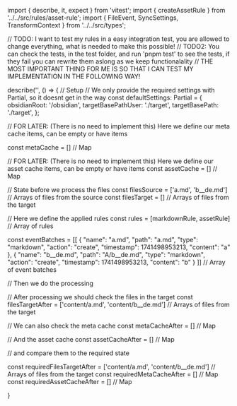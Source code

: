
import { describe, it, expect } from 'vitest';
import { createAssetRule } from '../../src/rules/asset-rule';
import { FileEvent, SyncSettings, TransformContext } from '../../src/types';

// TODO: I want to test my rules in a easy integration test, you are allowed to change everything, what is needed to make this possible!
// TODO2: You can check the tests, in the test folder, and run 'pnpm test' to see the tests, if they fail you can rewrite them aslong as we keep functionalality
// THE MOST IMPORTANT THING FOR ME IS SO THAT I CAN TEST MY IMPLEMENTATION IN THE FOLLOWING WAY!

describe('', () => {
  // Setup
  // We only provide the required settings with Partial, so it doesnt get in the way
  const defaultSettings: Partial<SyncSettings> = {
    obsidianRoot: '/obsidian',
    targetBasePathUser: './target',
    targetBasePath: './target',
  };

  // FOR LATER: (There is no need to implement this) Here we define our meta cache items, can be empty or have items
 
  const metaCache = [] // Map

  // FOR LATER: (There is no need to implement this) Here we define our asset cache items, can be empty or have items
  const assetCache = [] // Map

  // State before we process the files
  const filesSource = ['a.md', 'b__de.md'] // Arrays of files from the source
  const filesTarget = [] // Arrays of files from the target

  // Here we define the applied rules
  const rules = [markdownRule, assetRule] // Array of rules

  const eventBatches = [[
    {
        "name": "a.md",
        "path": "a.md",
        "type": "markdown",
        "action": "create",
        "timestamp": 1741498953213,
        "content": "a"
    },
    {
        "name": "b__de.md",
        "path": "A/b__de.md",
        "type": "markdown",
        "action": "create",
        "timestamp": 1741498953213,
        "content": "b"
    }
]] // Array of event batches

  // Then we do the processing

  // After processing we should check the files in the target
  const filesTargetAfter = ['content/a.md', 'content/b__de.md'] // Arrays of files from the target


  // We can also check the meta cache
  const metaCacheAfter = [] // Map

  // And the asset cache
  const assetCacheAfter = [] // Map

  // and compare them to the required state

  const requiredFilesTargetAfter = ['content/a.md', 'content/b__de.md'] // Arrays of files from the target
  const requiredMetaCacheAfter = [] // Map
  const requiredAssetCacheAfter = [] // Map


  
}